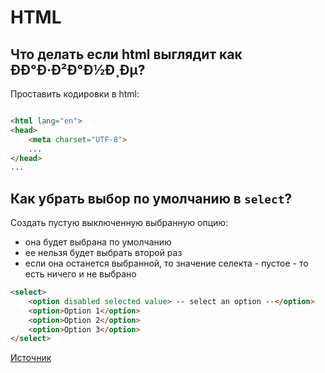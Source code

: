 # HTML

## Что делать если html выглядит как ÐÐ°Ð·Ð²Ð°Ð½Ð¸Ðµ?

Проставить кодировки в html:

```html

<html lang="en">
<head>
    <meta charset="UTF-8">
    ...
</head>
...
```

## Как убрать выбор по умолчанию в `select`?

Создать пустую выключенную выбранную опцию:

- она будет выбрана по умолчанию
- ее нельзя будет выбрать второй раз
- если она останется выбранной, то значение селекта - пустое - то есть ничего и не выбрано

```html
<select>
    <option disabled selected value> -- select an option --</option>
    <option>Option 1</option>
    <option>Option 2</option>
    <option>Option 3</option>
</select>
```

[Источник](https://stackoverflow.com/a/23638053/5500609)